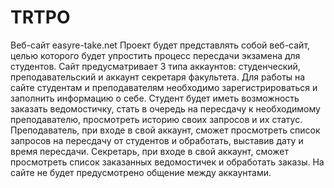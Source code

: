 # TRTPO
Веб-сайт easyre-take.net
  Проект будет представлять собой веб-сайт, целью которого будет упростить процесс пересдачи экзамена для студентов.
Сайт предусматривает 3 типа аккаунтов: студенческий, преподавательский и аккаунт секретаря факультета.
 Для работы на сайте студентам и преподавателям необходимо зарегистрироваться и заполнить информацию о себе.
Студент будет иметь возможность заказать ведомостичку, стать в очередь на пересдачу к необходимому преподавателю, просмотреть историю своих запросов и их статус.
Преподаватель, при входе в свой аккаунт, сможет просмотреть список запросов на пересдачу от студентов и обработать, выставив дату и время пересдачи.
Секретарь, при входе в свой аккаунт, сможет просмотреть список заказанных ведомостичек и обработать заказы.
На сайте не будет предусмотрено общение между аккаунтами.

